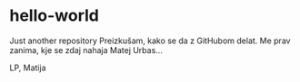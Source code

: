 # hello-world
Just another repository
Preizkušam, kako se da z GitHubom delat.
Me prav zanima, kje se zdaj nahaja Matej Urbas...

LP, Matija
